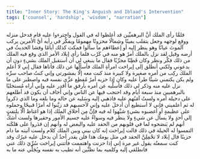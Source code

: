 ```yaml
---
title: "Inner Story: The King's Anguish and Iblaad's Intervention"
tags: ['counsel', 'hardship', 'wisdom', "narration"]
---
```


 فلمَّا رأى الملك أنَّ البرهميِّين قد أغلظوا له في القول واجترءوا عليه قام فدخل منزله ووقع لوجهه وجعل يتقلب يمينًا وشِمالًا محزونًا مهمومًا ويفكِّر في رأيه أيَّ الأمرين يركب آلموتَ عيانًا وهو ينظر إليه أو إعطاءَهم ما سألوا فمكث كذلك أيامًا وفشا الحديثُ في أرضه وقيل لقد نزل بالملك أمرٌ هو منه في كَرْب
فلما رأى إبلاد الأمر الذي وقع فيه الملك من ذلك فكَّر ونظر وكان فَطِنًا مجرِّبًا فقال ما ينبغي لي أن أستقبل الملك بشيءٍ دون أن يدعوني ولكني أنطلق إلى إيراخت امرأةِ الملك فأسألُها عن ذلك فأتاها فقال إني لا أعلم الملكَ ركِب من أمره صغيرة ولا كبيرة منذ كنت معه إلَّا بمشورتي وإني كنتُ صاحب سرِّه ولم يكن يكتمني شيئًا طرأ عليه وكان إذا حزبه أمرٌ مُفظِع عزَّى نفسه فيه واصطبر على ما نزل عليه منه وذكر لي ذلك فأسلِّيه عن أمره بأرفقِ ما أقدِر عليه وإني أراه مُستخليًا بالبرهميين منذ سبعة أيام وقد احتجب فيها عن الناس وإني أخاف أن يكون قد أطلعهم على دخيلة أمره ولستُ آمَنُهم عليه فاذهبي إليه وسَليه عن حاله وما بلغه وما الذي ذكروا له ثم أعلميني فإني لا أستطيع أن أدخلَ عليه وإني لأحسبهم قد زيَّنوا له أمرًا قبيحًا وحملوه على عظيمةٍ أو أغضبوه بشيءٍ شبَّهوا له فيه فإنَّ مِن أخلاق الملك إذا هو اغتاظ ألَّا يلتفت إلى أحدٍ ولا يسأل عن شيءٍ ولا ينظر فيه وسواءٌ عليه جسيم الأمور وحقيرها ولست أشكُّ أنهم لم يَنصَحوه لما في قلوبهم من الحقد عليه والبغض له وأنهم إن قدَروا على هَلكَته التمسوا له الحيلة في ذلك
قالت إيراخت إنه كان بيني وبين الملك كلام ولست آتيته ما دام حزينًا
قال إبلاد لا تحْمِلِنَّ الحقد في مثل يومك هذا فلن يقدر أحدٌ أن يدخل عليه غيرُك وقد كنت سمعتُه يقول غير مرة إني إذا حزنت واهتممت فأتتني إيراخت سُرِّيَ ذلك عني فانطلقي إليه وكلميه بما تظنِّين أنه تطيب به نفسه ويُجَلِّي عنه ما به
